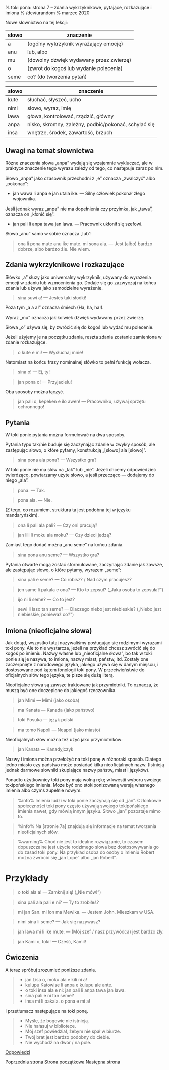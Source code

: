 % toki pona: strona 7 – zdania wykrzyknikowe, pytające, rozkazujące i imiona
% /dev/urandom
% marzec 2020

Nowe słownictwo na tej lekcji:

| słowo  | znaczenie |
|----|----|
| a     | (ogólny wykrzyknik wyrażający emocję) |
| anu   | lub, albo |
| mu    | (dowolny dźwięk wydawany przez zwierzę)|
| o     | (zwrot do kogoś lub wydanie polecenia)    |
| seme  | co? (do tworzenia pytań)|

| słowo | znaczenie |
|----|----|
| kute  | słuchać, słyszeć, ucho |
| nimi  | słowo, wyraz, imię |
| lawa  | głowa, kontrolować, rządzić, główny |
| anpa  | nisko, skromny, zależny, podbić/pokonać, schylać się |
| insa  | wnętrze, środek, zawartość, brzuch |

## Uwagi na temat słownictwa

Różne znaczenia słowa „anpa” wydają się wzajemnie wykluczać, ale w praktyce
znaczenie tego wyrazu zależy od tego, co następuje zaraz po nim.

Słowo „anpa” jako czasownik przechodni z „e” oznacza „zwalczyć” albo „pokonać”:

* jan wawa li anpa e jan utala ike. — Silny człowiek pokonał złego wojownika.

Jeśli jednak wyraz „anpa” nie ma dopełnienia czy przyimka, jak „tawa”,
oznacza on „kłonić się”:

* jan pali li anpa tawa jan lawa. — Pracownik ukłonił się szefowi.

Słowo „anu” samo w sobie oznacza „lub”:

> ona li pona mute anu ike mute. mi sona ala. — Jest (albo) bardzo dobrze, albo bardzo źle. Nie wiem.

## Zdania wykrzyknikowe i rozkazujące

Słówko „a” służy jako uniwersalny wykrzyknik, używany do wyrażenia emocji
w zdaniu lub wzmocnienia go. Dodaje się go zazwyczaj na końcu zdania lub używa
jako samodzielne wyrażenie.

> sina suwi a! — Jesteś taki słodki!

Poza tym „a a a!” oznacza śmiech (Ha, ha, ha!).

Wyraz „mu” oznacza jakikolwiek dźwięk wydawany przez zwierzę.

Słowa „o” używa się, by zwrócić się do kogoś lub wydać mu polecenie.

Jeżeli użyjemy je na początku zdania, reszta zdania zostanie zamieniona
w zdanie rozkazujące.

> o kute e mi! — Wysłuchaj mnie!

Natomiast na końcu frazy nominalnej słówko to pełni funkcję wołacza.

> sina o! — Ej, ty!

> jan pona o! — Przyjacielu!

Oba sposoby można łączyć.

> jan pali o, kepeken e ilo awen! — Pracowniku, używaj sprzętu ochronnego!

## Pytania

W toki ponie pytania można formułować na dwa sposoby.

Pytania typu tak/nie buduje się zaczynając zdanie w zwykły sposób, ale
zastępując słowo, o które pytamy, konstrukcją „[słowo] ala [słowo]”.

> sina pona ala pona? — Wszystko gra?

W toki ponie nie ma słów na „tak” lub „nie”. Jeżeli chcemy odpowiedzieć
twierdząco, powtarzamy użyte słowo, a jeśli przecząco — dodajemy do niego „ala”.

> pona. — Tak.

> pona ala. — Nie.

(Z tego, co rozumiem, struktura ta jest podobna tej w języku mandaryńskim).

> ona li pali ala pali? — Czy oni pracują?

> jan lili li moku ala moku? — Czy dzieci jedzą?

Zamiast tego dodać można „anu seme” na końcu zdania.

> sina pona anu seme? — Wszystko gra?

Pytania otwarte mogą zostać sformułowane, zaczynając zdanie jak zawsze,
ale zastępując słowo, o które pytamy, wyrazem „seme”:

> sina pali e seme? — Co robisz? / Nad czym pracujesz?

> jen same li pakala e ona? — Kto to zepsuł? („Jaka osoba to zepsuła?”)

> ijo ni li seme? — Co to jest?

> sewi li laso tan seme? — Dlaczego niebo jest niebieskie? („Niebo jest niebieskie,
ponieważ co?")

## Imiona (nieoficjalne słowa)

Jak dotąd, wszystko tutaj nazywaliśmy posługując się rodzimymi wyrazami toki pony.
Ale to nie wystarcza, jeżeli na przykład chcesz zwrócić się do kogoś po imieniu.
Nazwy własne lub „nieoficjalne słowa”, bo tak w toki ponie się je nazywa, to imiona,
nazwy miast, państw, itd. Zostały one zaczerpnięte z narodowego języka, jakiego
używa się w danym miejscu, i dostosowane pod kątem fonologii toki pony.
W przeciwieństwie do oficjalnych słów tego języka, te pisze się dużą literą.

Nieoficjalne słowa są zawsze traktowane jak przymiotniki. To oznacza, że muszą być
one doczepione do jakiegoś rzeczownika.

> jan Mimi — Mimi (jako osoba)

> ma Kanata — Kanada (jako państwo)

> toki Posuka — język polski

> ma tomo Napoli — Neapol (jako miasto)

Nieoficjalnych słów można też użyć jako przymiotników:

> jan Kanata — Kanadyjczyk

Nazwy i imiona można przełożyć na toki ponę w różnoraki sposób. Dlatego jedno miasto
czy państwo może posiadać kilka nieoficjalnych nazw. (Istnieją jednak darmowe słowniki
skupiające nazwy państw, miast i języków).

Ponadto użytkownicy toki pony mają wolną rękę w kwestii wyboru swojego
tokipońskiego imienia. Może być ono stokiponizowaną wersją własnego imienia
albo czymś zupełnie nowym.

> %info%
> Imienia ludzi w toki ponie zaczynają się od „jan”. Członkowie społeczności
> toki pony często używają swojego tokipońskiego imienia nawet, gdy mówią
> innym języku. Słowo „jan” pozostaje mimo to.

> %info%
> Na [stronie 7a] znajdują się informacje na temat tworzenia nieoficjalnych słów.

> %warning%
> Choć nie jest to idealne rozwiązanie, to czasem dopuszczalne jest użycie rodzimego
> słowa bez dostosowywania go do zasad toki pony.
> Na przykład osoba do osoby o imieniu Robert można zwrócić się „jan Lope”
> albo „jan Robert”.

# Przykłady

> o toki ala a! — Zamknij się! („Nie mów!”)

> sina pali ala pali e ni? — Ty to zrobiłeś?

> mi jan San. mi lon ma Mewika. — Jestem John. Mieszkam w USA.

> nimi sina li seme? — Jak się nazywasz?

> jan lawa mi li ike mute. — (Mój szef / nasz przywódca) jest bardzo zły.

> jan Kami o, toki! — Cześć, Kamil!

## Ćwiczenia

A teraz spróbuj zrozumieć poniższe zdania.

> * jan Lisa o, moku ala e kili ni a!
> * kulupu Katowise li anpa e kulupu ale ante.
> * o toki insa ala e ni: jan pali li anpa tawa jan lawa.
> * sina pali e ni tan seme? 
> * insa mi li pakala. o pona e mi a!

I przetłumacz następujące na toki ponę.

> * Myślę, że bogowie nie istnieją.
> * Nie hałasuj w bibliotece.
> * Mój szef powiedział, żebym nie spał w biurze.
> * Twój brat jest bardzo podobny do ciebie.
> * Nie wychodź na dwór / na pole.

[Odpowiedzi](pl_answers.html#p7)

[Poprzednia strona](pl_6.html) [Strona początkowa](pl_index.html) [Następna strona](pl_8.html)
